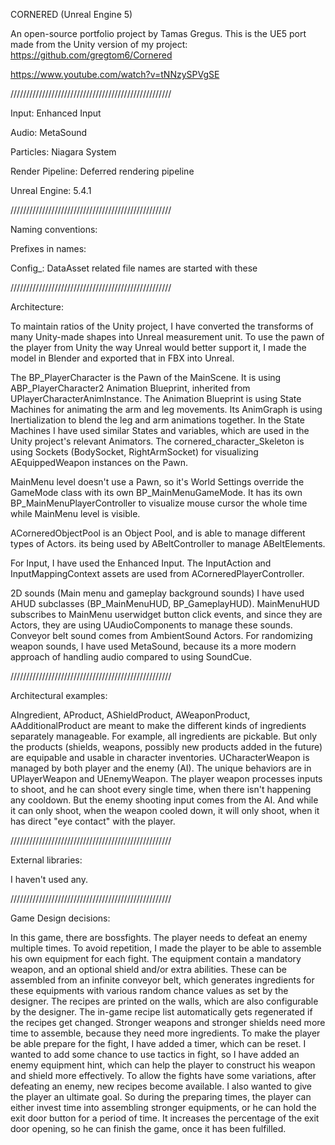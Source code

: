 CORNERED (Unreal Engine 5)

An open-source portfolio project by Tamas Gregus.
This is the UE5 port made from the Unity version of my project: 
https://github.com/gregtom6/Cornered

https://www.youtube.com/watch?v=tNNzySPVgSE

///////////////////////////////////////////////////

Input: Enhanced Input

Audio: MetaSound

Particles: Niagara System

Render Pipeline: Deferred rendering pipeline

Unreal Engine: 5.4.1

///////////////////////////////////////////////////

Naming conventions:

Prefixes in names:

Config_: DataAsset related file names are started with these

///////////////////////////////////////////////////

Architecture:

To maintain ratios of the Unity project, I have converted the transforms of many Unity-made shapes into Unreal measurement unit. To use the pawn of the player from Unity the way Unreal would better support it, I made the model in Blender and exported that in FBX into Unreal. 

The BP_PlayerCharacter is the Pawn of the MainScene. It is using ABP_PlayerCharacter2 Animation Blueprint, inherited from UPlayerCharacterAnimInstance. The Animation Blueprint is using State Machines for animating the arm and leg movements. Its AnimGraph is using Inertialization to blend the leg and arm animations together. In the State Machines I have used similar States and variables, which are used in the Unity project's relevant Animators. The cornered_character_Skeleton is using Sockets (BodySocket, RightArmSocket) for visualizing AEquippedWeapon instances on the Pawn.  

MainMenu level doesn't use a Pawn, so it's World Settings override the GameMode class with its own BP_MainMenuGameMode. It has its own BP_MainMenuPlayerController to visualize mouse cursor the whole time while MainMenu level is visible. 

ACorneredObjectPool is an Object Pool, and is able to manage different types of Actors. its being used by ABeltController to manage ABeltElements. 

For Input, I have used the Enhanced Input. The InputAction and InputMappingContext assets are used from ACorneredPlayerController. 

2D sounds (Main menu and gameplay background sounds) I have used AHUD subclasses (BP_MainMenuHUD, BP_GameplayHUD). MainMenuHUD subscribes to MainMenu userwidget button click events, and since they are Actors, they are using UAudioComponents to manage these sounds. Conveyor belt sound comes from AmbientSound Actors.  For randomizing weapon sounds, I have used MetaSound, because its a more modern approach of handling audio compared to using SoundCue. 

///////////////////////////////////////////////////

Architectural examples:

AIngredient, AProduct, AShieldProduct, AWeaponProduct, AAdditionalProduct are meant to make the different kinds of ingredients separately manageable. For example, all ingredients are pickable. But only the products (shields, weapons, possibly new products added in the future) are equipable and usable in character inventories. UCharacterWeapon is managed by both player and the enemy (AI). The unique behaviors are in UPlayerWeapon and UEnemyWeapon. The player weapon processes inputs to shoot, and he can shoot every single time, when there isn't happening any cooldown. But the enemy shooting input comes from the AI. And while it can only shoot, when the weapon cooled down, it will only shoot, when it has direct "eye contact" with the player.

///////////////////////////////////////////////////

External libraries:

I haven't used any. 

///////////////////////////////////////////////////

Game Design decisions:

In this game, there are bossfights. The player needs to defeat an enemy multiple times. To avoid repetition, I made the player to be able to assemble his own equipment for each fight. The equipment contain a mandatory weapon, and an optional shield and/or extra abilities. These can be assembled from an infinite conveyor belt, which generates ingredients for these equipments with various random chance values as set by the designer. The recipes are printed on the walls, which are also configurable by the designer. The in-game recipe list automatically gets regenerated if the recipes get changed. Stronger weapons and stronger shields need more time to assemble, because they need more ingredients. To make the player be able prepare for the fight, I have added a timer, which can be reset. I wanted to add some chance to use tactics in fight, so I have added an enemy equipment hint, which can help the player to construct his weapon and shield more effectively. To allow the fights have some variations, after defeating an enemy, new recipes become available. I also wanted to give the player an ultimate goal. So during the preparing times, the player can either invest time into assembling stronger equipments, or he can hold the exit door button for a period of time. It increases the percentage of the exit door opening, so he can finish the game, once it has been fulfilled.
